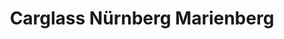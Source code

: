 ---
title: "Carglass Nürnberg Marienberg"
url: /nuernberg/carglass-nuernberg-marienberg/
shop: Autowerkstatt
---
